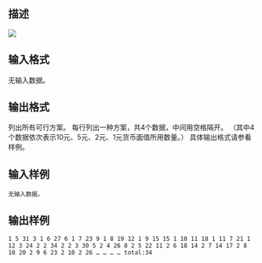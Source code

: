 ## 描述

<img border=0 src=http://60.191.162.158:8080/JudgeOnline/images/tsinghua/NO4/4_33.jpg>

## 输入格式

无输入数据。

## 输出格式

列出所有可行方案。 每行列出一种方案，共4个数据，中间用空格隔开。 （其中4个数据依次表示10元、5元、2元、1元货币面值所用数量。） 具体输出格式请参看样例。 

## 输入样例

```plaintext
无输入数据。
```

## 输出样例

```plaintext
1 5 31 3 1 6 27 6 1 7 23 9 1 8 19 12 1 9 15 15 1 10 11 18 1 11 7 21 1 12 3 24 2 2 34 2 2 3 30 5 2 4 26 8 2 5 22 11 2 6 18 14 2 7 14 17 2 8 10 20 2 9 6 23 2 10 2 26 … … … … total:34 
```



 



 

